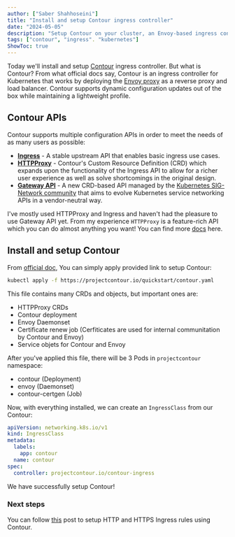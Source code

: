 ```yaml
---
author: ["Saber Shahhoseini"]
title: "Install and setup Contour ingress controller"
date: "2024-05-05"
description: "Setup Contour on your cluster, an Envoy-based ingress controller!"
tags: ["contour", "ingress". "kubernetes"]
ShowToc: true
---
```


Today we'll install and setup [Contour](https://github.com/projectcontour/contour) ingress controller. But what is Contour? From what official docs say, Contour is an ingress controller for Kubernetes that works by deploying the [Envoy proxy](https://www.envoyproxy.io/) as a reverse proxy and load balancer. Contour supports dynamic configuration updates out of the box while maintaining a lightweight profile.

## Contour APIs

Contour supports multiple configuration APIs in order to meet the needs of as many users as possible:

-   **[Ingress](https://kubernetes.io/docs/concepts/services-networking/ingress/)**  - A stable upstream API that enables basic ingress use cases.
-   **[HTTPProxy](https://projectcontour.io/docs/main/config/fundamentals/)**  - Contour's Custom Resource Definition (CRD) which expands upon the functionality of the Ingress API to allow for a richer user experience as well as solve shortcomings in the original design.
-   **[Gateway API](https://gateway-api.sigs.k8s.io/)**  - A new CRD-based API managed by the  [Kubernetes SIG-Network community](https://github.com/kubernetes/community/tree/master/sig-network)  that aims to evolve Kubernetes service networking APIs in a vendor-neutral way.

I've mostly used HTTPProxy and Ingress and haven't had the pleasure to use Gateway API yet. From my experience `HTTPProxy` is a feature-rich API which you can do almost anything you want! You can find more [docs](https://projectcontour.io/docs/1.28/config/fundamentals/) here.

## Install and setup Contour

From [official doc](https://projectcontour.io/getting-started/), You can simply apply provided link to setup Contour:

```bash
kubectl apply -f https://projectcontour.io/quickstart/contour.yaml
```

This file contains many CRDs and objects, but important ones are:

* HTTPProxy CRDs
* Contour deployment
* Envoy Daemonset
* Certificate renew job (Cerfiticates are used for internal communitation by Contour and Envoy)
* Service objets for Contour and Envoy

After you've applied this file, there will be 3 Pods in `projectcontour` namespace:

* contour (Deployment)
* envoy (Daemonset)
* contour-certgen (Job)

Now, with everything installed, we can create an `IngressClass` from our Contour:

```yaml
apiVersion: networking.k8s.io/v1
kind: IngressClass
metadata:
  labels:
    app: contour
  name: contour
spec:
  controller: projectcontour.io/contour-ingress
```

We have successfully setup Contour!

### Next steps

You can follow [this](https://sabersh.ir/posts/2024-05-05-contour-tls-ingress) post to setup HTTP and HTTPS Ingress rules using Contour.

